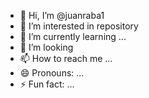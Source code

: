 - 👋 Hi, I’m @juanraba1
- 👀 I’m interested in repository
- 🌱 I’m currently learning ...
- 💞️ I’m looking  
- 📫 How to reach me ...
- 😄 Pronouns: ...
- ⚡ Fun fact: ...

<!---
juanraba1/juanraba1 is a ✨ special ✨ repository because its `README.md` (this file) appears on your GitHub profile.
You can click the Preview link to take a look at your changes.
--->

